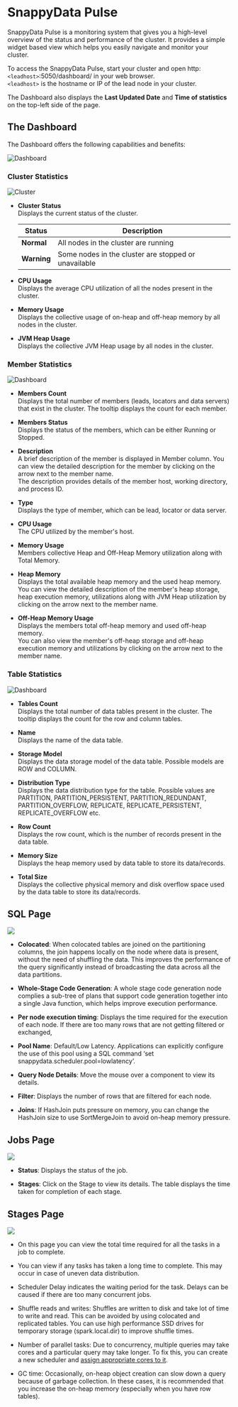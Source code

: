 # SnappyData Pulse

SnappyData Pulse is a monitoring system that gives you a high-level overview of the status and performance of the cluster. It provides a simple widget based view which helps you easily navigate and monitor your cluster.</br>

To access the SnappyData Pulse, start your cluster and open http:`<leadhost>`:5050/dashboard/ in your web browser. </br>
`<leadhost>` is the hostname or IP of the lead node in your cluster.

The Dashboard also displays the **Last Updated Date** and **Time of statistics** on the top-left side of the page.


## The Dashboard
The Dashboard offers the following capabilities and benefits:

![Dashboard](../Images/monitoring_topnav.png)

### Cluster Statistics

![Cluster](../Images/monitoring_cluster.png)

* **Cluster Status**</br>
	Displays the current status of the cluster. 
    
    | Status | Description |
	|--------|--------|
	|**Normal**|All nodes in the cluster are running|
    |**Warning**|Some nodes in the cluster are stopped or unavailable|

* **CPU Usage** </br>
   Displays the average CPU utilization of all the nodes present in the cluster.

* **Memory Usage**</br>
   Displays the collective usage of on-heap and off-heap memory by all nodes in the cluster.

* **JVM Heap Usage**</br>
   Displays the collective JVM Heap usage by all nodes in the cluster.

### Member Statistics

![Dashboard](../Images/monitoring_member.png)

* **Members Count**</br>
   Displays the total number of members (leads, locators and data servers) that exist in the cluster. The tooltip displays the count for each member.

* **Members Status**</br>
   Displays the status of the members, which can be either Running or Stopped.

* **Description**</br>
  	A brief description of the member is displayed in Member column. You can view the detailed description for the member by clicking on the arrow next to the member name.</br>
  	The description provides details of the member host, working directory, and process ID.

* **Type**</br>
   Displays the type of member, which can be lead, locator or data server.

* **CPU Usage**</br>
   The CPU utilized by the member's host.

* **Memory Usage**</br>
   Members collective Heap and Off-Heap Memory utilization along with Total Memory.

* **Heap Memory**</br>
   Displays the total available heap memory and the used heap memory.</br> 
   You can view the detailed description of the member's heap storage, heap execution memory, utilizations along with JVM Heap utilization by clicking on the arrow next to the member name.

* **Off-Heap Memory Usage**</br>
   Displays the members total off-heap memory and used off-heap memory.</br> You can also view the member's off-heap storage and off-heap execution memory and utilizations by clicking on the arrow next to the member name.

### Table Statistics

![Dashboard](../Images/monitoring_table.png)

* **Tables Count**</br>
   Displays the total number of data tables present in the cluster. The tooltip displays the count for the row and column tables.

* **Name**</br>
  Displays the name of the data table.

* **Storage Model**</br>
   Displays the data storage model of the data table. Possible models are ROW and COLUMN.

* **Distribution Type**</br>
   Displays the data distribution type for the table. Possible values are PARTITION, PARTITION_PERSISTENT, PARTITION_REDUNDANT, PARTITION_OVERFLOW, REPLICATE, REPLICATE_PERSISTENT, REPLICATE_OVERFLOW etc.

* **Row Count**</br>
   Displays the row count, which is the number of records present in the data table.

* **Memory Size**</br>
   Displays the heap memory used by data table to store its data/records.

* **Total Size**</br>
   Displays the collective physical memory and disk overflow space used by the data table to store its data/records.
   
## SQL Page
![](../Images/query_analysis_sql.png)

* **Colocated**: When colocated tables are joined on the partitioning columns, the join happens locally on the node where data is present, without the need of shuffling the data. This improves the performance of the query significantly instead of broadcasting the data across all the data partitions. 

* **Whole-Stage Code Generation**: A whole stage code generation node complies a sub-tree of plans that support code generation together into a single Java function, which helps improve execution performance.

* **Per node execution timing**: Displays the time required for the execution of each node. If there are too many rows that are not getting filtered or exchanged, 

* **Pool Name**: Default/Low Latency. Applications can explicitly configure the use of this pool using a SQL command ‘set snappydata.scheduler.pool=lowlatency’. 

* **Query Node Details**: Move the mouse over a component to view its details.

* **Filter**: Displays the number of rows that are filtered for each node. 

* **Joins**: If HashJoin puts pressure on memory, you can change the HashJoin size to use SortMergeJoin to avoid on-heap memory pressure.


## Jobs Page
![](../Images/query_analysis_job.png)

* **Status**: Displays the status of the job. 

* **Stages**: Click on the Stage to view its details. The table displays the time taken for completion of each stage. 


## Stages Page
![](../Images/query_analysis_stage.png)

* On this page you can view the total time required for all the tasks in a job to complete.

* You can view if any tasks has taken a long time to complete. This may occur in case of uneven data distribution. 

* Scheduler Delay indicates the waiting period for the task. Delays can  be caused if there are too many concurrent jobs.

* Shuffle reads and writes: Shuffles are written to disk and take lot of time to write and read. This can be avoided by using colocated and replicated tables. You can use high performance SSD drives for temporary storage (spark.local.dir) to improve shuffle times.  

* Number of parallel tasks: Due to concurrency, multiple queries may take cores and a particular query may take longer. To fix this, you can create a new scheduler and [assign appropriate cores to it](/best_practices/setup_cluster.md).

* GC time: Occasionally, on-heap object creation can slow down a query because of garbage collection. In these cases, it is recommended that you increase the on-heap memory (especially when you have row tables).
